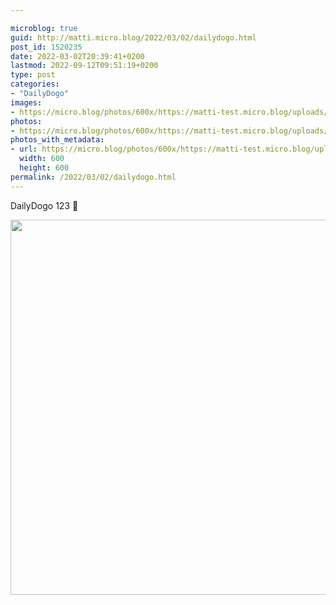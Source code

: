```yaml
---

microblog: true
guid: http://matti.micro.blog/2022/03/02/dailydogo.html
post_id: 1520235
date: 2022-03-02T20:39:41+0200
lastmod: 2022-09-12T09:51:19+0200
type: post
categories:
- "DailyDogo"
images:
- https://micro.blog/photos/600x/https://matti-test.micro.blog/uploads/2022/385eb72076.jpg
photos:
- https://micro.blog/photos/600x/https://matti-test.micro.blog/uploads/2022/385eb72076.jpg
photos_with_metadata:
- url: https://micro.blog/photos/600x/https://matti-test.micro.blog/uploads/2022/385eb72076.jpg
  width: 600
  height: 600
permalink: /2022/03/02/dailydogo.html
---
```

DailyDogo 123 🐶

<img src="https://micro.blog/photos/600x/https://matti-test.micro.blog/uploads/2022/385eb72076.jpg" width="600" height="600" alt="" />
